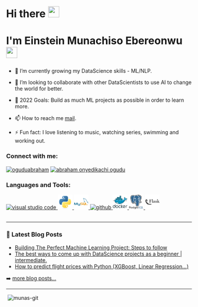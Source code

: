 # Hi there <img src="https://raw.githubusercontent.com/MartinHeinz/MartinHeinz/master/wave.gif" width="30px" height="30px" />  
# I'm Einstein Munachiso Ebereonwu <img src="https://emojis.slackmojis.com/emojis/images/1531849430/4246/blob-sunglasses.gif?1531849430" width="30px" height = "30"/>

- 🌱 I’m currently growing my DataScience skills - ML/NLP.

- 👯 I’m looking to collaborate with other DataScientists to use AI to change the world for better.

- 🥅 2022 Goals: Build as much ML projects as possible in order to learn more.

- 📫 How to reach me [mail](mailto:einsteinmunachiso@gmail.com).

- ⚡ Fun fact: I love listening to music, watching series, swimming and working out.

### Connect with me:

<a href="https://twitter.com/einsteinmuna" target="blank"><img align="center" src="https://raw.githubusercontent.com/rahuldkjain/github-profile-readme-generator/master/src/images/icons/Social/twitter.svg" alt="oguduabraham" height="30" width="40" /></a>
<a href="https://www.linkedin.com/in/einstein-ebereonwu-51a906167/" target="blank"><img align="center" src="https://raw.githubusercontent.com/rahuldkjain/github-profile-readme-generator/master/src/images/icons/Social/linked-in-alt.svg" alt="abraham onyedikachi ogudu" height="30" width="40" /></a>


### Languages and Tools:
<a href="https://www.python.org" target="_blank" rel="noreferrer"> <img src="https://cdn.jsdelivr.net/gh/devicons/devicon/icons/vscode/vscode-original.svg" alt="visual studio code" width="40" height="40"/> </a>
<a href="https://www.python.org" target="_blank" rel="noreferrer"> <img src="https://raw.githubusercontent.com/devicons/devicon/master/icons/python/python-original.svg" alt="python" width="40" height="40"/> </a>
<a href="https://www.mysql.com/" target="_blank" rel="noreferrer"> <img src="https://raw.githubusercontent.com/devicons/devicon/master/icons/mysql/mysql-original-wordmark.svg" alt="mysql" width="40" height="40"/> </a>
<a href="https://github.com/munas-git" target="_blank" rel="noreferrer"> <img src="https://user-images.githubusercontent.com/3369400/139448065-39a229ba-4b06-434b-bc67-616e2ed80c8f.png" alt="github" width="40" height="40"/> </a>
<a href="https://www.docker.com" target="_blank" rel="noreferrer"> <img src="https://raw.githubusercontent.com/devicons/devicon/master/icons/docker/docker-original-wordmark.svg" alt="docker" width="40" height="40"/> </a>
<a href="https://www.postgresql.org/" target="_blank" rel="noreferrer"> <img src="https://raw.githubusercontent.com/devicons/devicon/master/icons/postgresql/postgresql-original-wordmark.svg" alt="postgreSQL" width="40" height="40"/> </a>
<a href="https://flask.palletsprojects.com/en/2.1.x/" target="_blank" rel="noreferrer"> <img src="https://raw.githubusercontent.com/devicons/devicon/master/icons/flask/flask-original-wordmark.svg" alt="Flask" width="40" height="40"/> </a>
<br />
<br />

---

### 📕 Latest Blog Posts

<!-- BLOG-POST-LIST:START -->
- [Building The Perfect Machine Learning Project: Steps to follow](https://medium.com/@einsteinmunachiso/building-the-perfect-machine-learning-project-steps-to-follow-197a49650aad)
- [The best ways to come up with DataScience projects as a beginner | intermediate.](https://medium.com/@einsteinmunachiso/the-best-ways-to-come-up-with-datascience-projects-as-a-beginner-intermediate-367e05a999f2)
- [How to predict flight prices with Python (XGBoost, Linear Regression…)](https://medium.com/@einsteinmunachiso/how-to-predict-flight-prices-with-python-xgboost-linear-regression-be2ea731595e)
<!-- BLOG-POST-LIST:END -->

➡️ [more blog posts...](https://medium.com/@einsteinmunachiso)

---

<p>&nbsp;<img align="center" src="https://github-readme-stats.vercel.app/api?username=munas-git&show_icons=true&locale=en" alt="munas-git" /></p>

